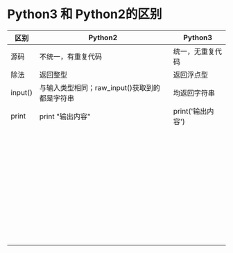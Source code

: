 # Python3 和 Python2的区别
| 区别    | Python2                                       | Python3           |
| ------- | --------------------------------------------- | ----------------- |
| 源码    | 不统一，有重复代码                            | 统一，无重复代码  |
| 除法    | 返回整型                                      | 返回浮点型        |
| input() | 与输入类型相同；raw_input()获取到的都是字符串 | 均返回字符串      |
| print   | print "输出内容"                              | print('输出内容') |
|         |                                               |                   |
|         |                                               |                   |
|         |                                               |                   |
|         |                                               |                   |
|         |                                               |                   |
|         |                                               |                   |
|         |                                               |                   |
|         |                                               |                   |
|         |                                               |                   |
|         |                                               |                   |
|         |                                               |                   |
|         |                                               |                   |
|         |                                               |                   |
|         |                                               |                   |
|         |                                               |                   |
|         |                                               |                   |
|         |                                               |                   |
|         |                                               |                   |
|         |                                               |                   |
|         |                                               |                   |
|         |                                               |                   |
|         |                                               |                   |
|         |                                               |                   |
|         |                                               |                   |
|         |                                               |                   |
|         |                                               |                   |
|         |                                               |                   |
|         |                                               |                   |
|         |                                               |                   |
|         |                                               |                   |
|         |                                               |                   |
|         |                                               |                   |
|         |                                               |                   |
|         |                                               |                   |
|         |                                               |                   |
|         |                                               |                   |
|         |                                               |                   |
|         |                                               |                   |
|         |                                               |                   |
|         |                                               |                   |
|         |                                               |                   |
|         |                                               |                   |
|         |                                               |                   |
|         |                                               |                   |
|         |                                               |                   |

